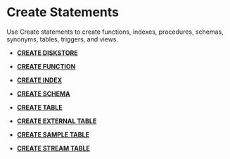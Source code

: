 # Create Statements

Use Create statements to create functions, indexes, procedures, schemas, synonyms, tables, triggers, and views.

-   **[CREATE DISKSTORE](create-diskstore.md)**

-   **[CREATE FUNCTION](create-function.md)**

-   **[CREATE INDEX](create-index.md)**

-   **[CREATE SCHEMA](create-schema.md)**

-   **[CREATE TABLE](create-table.md)**

-   **[CREATE EXTERNAL TABLE](create-external-table.md)**

-   **[CREATE SAMPLE TABLE](create-sample-table.md)**

-   **[CREATE STREAM TABLE](create-stream-table.md)**
